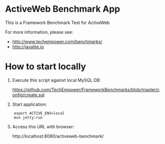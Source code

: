 ActiveWeb Benchmark App
========================
This is a Framework Benchmark Test for ActiveWeb

For more information, please see:

* http://www.techempower.com/benchmarks/
* http://javalite.io

How to start locally
=========================

1. Execute this script against local MySQL DB:

    https://github.com/TechEmpower/FrameworkBenchmarks/blob/master/config/create.sql

2. Start application:

```
    export ACTIVE_ENV=local
    mvn jetty:run
```

3. Access this URL with browser:

    http://localhost:8080/activeweb-benchmark/


